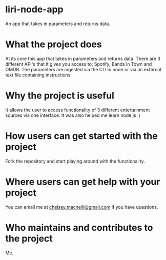# liri-node-app

An app that takes in parameters and returns data. 

# What the project does
At its core this app that takes in parameters and returns data. There are 3 different API's that it gives you access to; Spotify, Bands in Town and OMDB. The parameters are ingested via the CLI in node or via an external text file containing instructions. 

# Why the project is useful
It allows the user to access functionality of 3 different entertainment sources via one interface. It was also helped me learn node.js :)

# How users can get started with the project
Fork the repository and start playing around with the functionality. 

# Where users can get help with your project
You can email me at chelsey.macneill@gmail.com if you have questions.

# Who maintains and contributes to the project
Me.
